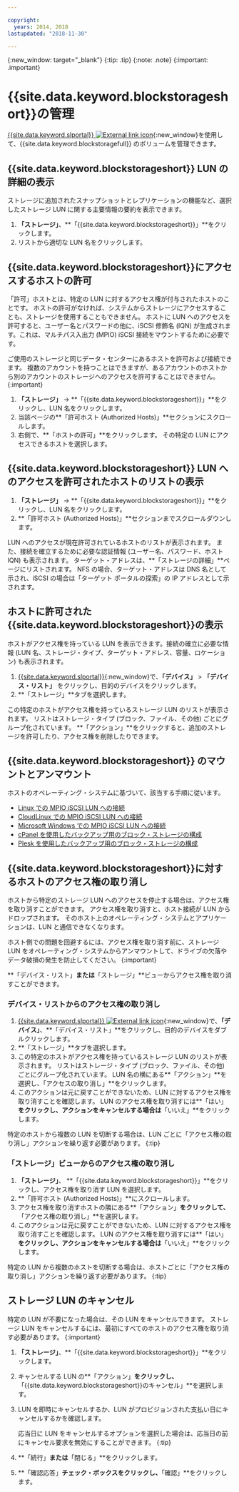 ```yaml
---

copyright:
  years: 2014, 2018
lastupdated: "2018-11-30"

---
```

{:new_window: target="_blank"}
{:tip: .tip}
{:note: .note}
{:important: .important}

# {{site.data.keyword.blockstorageshort}}の管理

[{{site.data.keyword.slportal}} ![External link icon](../../icons/launch-glyph.svg "External link icon")](https://control.softlayer.com/){:new_window}を使用して、{{site.data.keyword.blockstoragefull}} のボリュームを管理できます。

## {{site.data.keyword.blockstorageshort}} LUN の詳細の表示

ストレージに追加されたスナップショットとレプリケーションの機能など、選択したストレージ LUN に関する主要情報の要約を表示できます。

1. **「ストレージ」**、**「{{site.data.keyword.blockstorageshort}}」**をクリックします。
2. リストから適切な LUN 名をクリックします。

## {{site.data.keyword.blockstorageshort}}にアクセスするホストの許可

「許可」ホストとは、特定の LUN に対するアクセス権が付与されたホストのことです。 ホストの許可がなければ、システムからストレージにアクセスすることも、ストレージを使用することもできません。 ホストに LUN へのアクセスを許可すると、ユーザー名とパスワードの他に、iSCSI 修飾名 (IQN) が生成されます。これは、マルチパス入出力 (MPIO) iSCSI 接続をマウントするために必要です。

ご使用のストレージと同じデータ・センターにあるホストを許可および接続できます。 複数のアカウントを持つことはできますが、あるアカウントのホストから別のアカウントのストレージへのアクセスを許可することはできません。
{:important}

1. **「ストレージ」** -> **「{{site.data.keyword.blockstorageshort}}」**をクリックし、LUN 名をクリックします。
2. 当該ページの**「許可ホスト (Authorized Hosts)」**セクションにスクロールします。
3. 右側で、**「ホストの許可」**をクリックします。 その特定の LUN にアクセスできるホストを選択します。



## {{site.data.keyword.blockstorageshort}} LUN へのアクセスを許可されたホストのリストの表示

1. **「ストレージ」** -> **「{{site.data.keyword.blockstorageshort}}」**をクリックし、LUN 名をクリックします。
2. **「許可ホスト (Authorized Hosts)」**セクションまでスクロールダウンします。

LUN へのアクセスが現在許可されているホストのリストが表示されます。 また、接続を確立するために必要な認証情報 (ユーザー名、パスワード、ホスト IQN) も表示されます。 ターゲット・アドレスは、**「ストレージの詳細」**ページにリストされます。 NFS の場合、ターゲット・アドレスは DNS 名として示され、iSCSI の場合は「ターゲット ポータルの探索」の IP アドレスとして示されます。



## ホストに許可された{{site.data.keyword.blockstorageshort}}の表示

ホストがアクセス権を持っている LUN を表示できます。接続の確立に必要な情報 (LUN 名、ストレージ・タイプ、ターゲット・アドレス、容量、ロケーション) も表示されます。

1. [{{site.data.keyword.slportal}}](http://control.softlayer.com/){:new_window}で、**「デバイス」** > **「デバイス・リスト」** をクリックし、目的のデバイスをクリックします。
2. **「ストレージ」**タブを選択します。

この特定のホストがアクセス権を持っているストレージ LUN のリストが表示されます。 リストはストレージ・タイプ (ブロック、ファイル、その他) ごとにグループ化されています。 **「アクション」**をクリックすると、追加のストレージを許可したり、アクセス権を削除したりできます。



## {{site.data.keyword.blockstorageshort}} のマウントとアンマウント

ホストのオペレーティング・システムに基づいて、該当する手順に従います。

- [Linux での MPIO iSCSI LUN への接続](accessing_block_storage_linux.html)
- [CloudLinux での MPIO iSCSI LUN への接続](configure-iscsi-cloudlinux.html)
- [Microsoft Windows での MPIO iSCSI LUN への接続](accessing-block-storage-windows.html)
- [cPanel を使用したバックアップ用のブロック・ストレージの構成](configure-backup-cpanel.html)
- [Plesk を使用したバックアップ用のブロック・ストレージの構成](configure-backup-plesk.html)


## {{site.data.keyword.blockstorageshort}}に対するホストのアクセス権の取り消し

ホストから特定のストレージ LUN へのアクセスを停止する場合は、アクセス権を取り消すことができます。 アクセス権を取り消すと、ホスト接続が LUN からドロップされます。 そのホスト上のオペレーティング・システムとアプリケーションは、LUN と通信できなくなります。

ホスト側での問題を回避するには、アクセス権を取り消す前に、ストレージ LUN をオペレーティング・システムからアンマウントして、ドライブの欠落やデータ破損の発生を防止してください。
{:important}

**「デバイス・リスト」**または**「ストレージ」**ビューからアクセス権を取り消すことができます。

### デバイス・リストからのアクセス権の取り消し

1. [{{site.data.keyword.slportal}} ![External link icon](../../icons/launch-glyph.svg "External link icon")](https://control.softlayer.com/){:new_window}で、**「デバイス」**、**「デバイス・リスト」**をクリックし、目的のデバイスをダブルクリックします。
2. **「ストレージ」**タブを選択します。
3. この特定のホストがアクセス権を持っているストレージ LUN のリストが表示されます。 リストはストレージ・タイプ (ブロック、ファイル、その他) ごとにグループ化されています。 LUN 名の横にある**「アクション」**を選択し、「アクセスの取り消し」**をクリックします。
4. このアクションは元に戻すことができないため、LUN に対するアクセス権を取り消すことを確認します。 LUN のアクセス権を取り消すには**「はい」**をクリックし、アクションをキャンセルする場合は**「いいえ」**をクリックします。

特定のホストから複数の LUN を切断する場合は、LUN ごとに「アクセス権の取り消し」アクションを繰り返す必要があります。
{:tip}


### 「ストレージ」ビューからのアクセス権の取り消し

1. **「ストレージ」**、
**「{{site.data.keyword.blockstorageshort}}」**をクリックし、アクセス権を取り消す LUN を選択します。
2. **「許可ホスト (Authorized Hosts)」**にスクロールします。
3. アクセス権を取り消すホストの隣にある**「アクション」**をクリックして、**「アクセス権の取り消し」**を選択します。
4. このアクションは元に戻すことができないため、LUN に対するアクセス権を取り消すことを確認します。 LUN のアクセス権を取り消すには**「はい」**をクリックし、アクションをキャンセルする場合は**「いいえ」**をクリックします。

特定の LUN から複数のホストを切断する場合は、ホストごとに「アクセス権の取り消し」アクションを繰り返す必要があります。
{:tip}



## ストレージ LUN のキャンセル

特定の LUN が不要になった場合は、その LUN をキャンセルできます。
ストレージ LUN をキャンセルするには、最初にすべてのホストのアクセス権を取り消す必要があります。
{:important}

1. **「ストレージ」**、**「{{site.data.keyword.blockstorageshort}}」**をクリックします。
2. キャンセルする LUN の**「アクション」**をクリックし、**「{{site.data.keyword.blockstorageshort}}のキャンセル」**を選択します。
3. LUN を即時にキャンセルするか、LUN がプロビジョンされた支払い日にキャンセルするかを確認します。

   応当日に LUN をキャンセルするオプションを選択した場合は、応当日の前にキャンセル要求を無効にすることができます。
   {:tip}
4. **「続行」**または**「閉じる」**をクリックします。
5. **「確認応答」**チェック・ボックスをクリックし、**「確認」**をクリックします。
